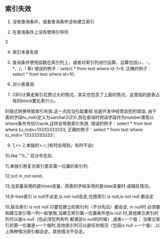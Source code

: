## 索引失效

1) 没有查询条件，或者查询条件没有建立索引 

2) 在查询条件上没有使用引导列 

3 

4) 索引本身失效

5) 查询条件使用函数在索引列上，或者对索引列进行运算，运算包括(+，-，*，/，! 等) 错误的例子：select * from test where id-1=9; 正确的例子：select * from test where id=10; 

6) 对小表查询 

7) CBO计算走索引花费过大的情况。其实也包含了上面的情况，这里指的是表占有的block要比索引小。 

8)隐式转换导致索引失效.这一点应当引起重视.也是开发中经常会犯的错误. 由于表的字段tu_mdn定义为varchar2(20),但在查询时把该字段作为number类型以where条件传给Oracle,这样会导致索引失效. 错误的例子：select * from test where tu_mdn=13333333333; 正确的例子：select * from test where tu_mdn='13333333333'; 

9) 1,<> 2,单独的>,<,(有时会用到，有时不会) 

10,like "%_" 百分号在前. 

11,单独引用复合索引里非第一位置的索引列. 

12,not in ,not exist. 

13,当变量采用的是times变量，而表的字段采用的是date变量时.或相反情况。 

14,B-tree索引 is null不会走,is not null会走,位图索引 is null,is not null 都会走 

15,联合索引 is not null 只要在建立的索引列（不分先后）都会走, in null时 必须要和建立索引第一列一起使用,当建立索引第一位置条件是is null 时,其他建立索引的列可以是is null（但必须在所有列 都满足is null的时候）,或者=一个值； 当建立索引的第一位置是=一个值时,其他索引列可以是任何情况（包括is null =一个值）,以上两种情况索引都会走。其他情况不会走。

